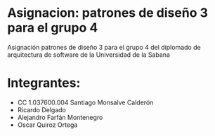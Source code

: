 # Asignacion: patrones de diseño 3 para el grupo 4
Asignación patrones de diseño 3 para el grupo 4 del diplomado de arquitectura de software de la Universidad de la Sabana

# Integrantes:
- CC 1.037600.004 Santiago Monsalve Calderón
- Ricardo Delgado
- Alejandro Farfán Montenegro
- Oscar Quiroz Ortega
